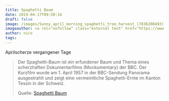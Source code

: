 ```yaml
---
title: Spaghetti Baum
date: 2019-04-17T09:50:14
draft: false
image: /images/Sunny_april_morning_spaghetti_tree_harvest_(7036208493).jpg
imageauthor: <a rel="nofollow" class="external text" href="https://www.flickr.com/people/29233640@N07">Robert Couse-Baker</a> from Sacramento, California
author: nico
tags: 
---
```


Aprilscherze vergangener Tage

> Der Spaghetti-Baum ist ein erfundener Baum und Thema eines scherzhaften
> Dokumentarfilms (Mockumentary) der BBC. Der Kurzfilm wurde am 1. April 1957 in
> der BBC-Sendung Panorama ausgestrahlt und zeigt eine vermeintliche Spaghetti-Ernte
> im Kanton Tessin in der Schweiz.
>
> Quelle: [Spaghetti Baum](https://de.wikipedia.org/wiki/Spaghetti-Baum)
